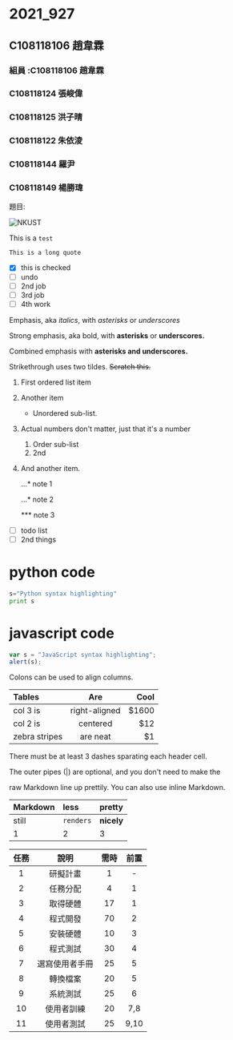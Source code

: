 # 2021_927

## C108118106 趙韋霖

### 組員 :C108118106 趙韋霖

### C108118124 張峻偉

### C108118125 洪子晴

### C108118122 朱依淩

### C108118144 羅尹

### C108118149 楊勝瑋

題目:

![NKUST](https://www.nkust.edu.tw/var/file/0/1000/img/513/182513897.png "高科大")

This is a  ` test `

```This is a long quote```

- [x] this is checked
- [ ] undo
- [ ] 2nd job
- [ ] 3rd job
- [ ] 4th work

Emphasis, aka *italics*, with *asterisks* or *underscores*

Strong emphasis, aka bold, with **asterisks** or **underscores.**

Combined emphasis with **asterisks and underscores.**

Strikethrough uses two tildes. ~~Scratch this.~~

1. First ordered list item

2. Another item

   * Unordered sub-list.

3. Actual numbers don't matter, just that it's a number

   1. Order sub-list
   2. 2nd

4. And another item.
   
    ...* note 1

    ...* note 2

    *** note 3

- [ ] todo list
- [ ] 2nd things

# python code

```python
s="Python syntax highlighting"
print s
```

# javascript code 

```javascript
var s = "JavaScript syntax highlighting";
alert(s);
```

Colons can be used to align columns.

| Tables        |      Are      |  Cool |
| :------------ | :-----------: | ----: |
| col 3 is      | right-aligned | $1600 |
| col 2 is      |   centered    |   $12 |
| zebra stripes |   are neat    |    $1 |

There must be at least 3 dashes sparating each header cell.

The outer pipes (|) are optional, and you don't need to make the

raw Markdown line up prettily. You can also use inline Markdown.

| Markdown | less      | pretty     |
| :------- | :-------- | :--------- |
| still    | `renders` | **nicely** |
| 1        | 2         | 3          |

| 任務  |      說明      | 需時  | 前置  |
| :---: | :------------: | :---: | :---: |
|   1   |    研擬計畫    |   1   |   -   |
|   2   |    任務分配    |   4   |   1   |
|   3   |    取得硬體    |  17   |   1   |
|   4   |    程式開發    |  70   |   2   |
|   5   |    安裝硬體    |  10   |   3   |
|   6   |    程式測試    |  30   |   4   |
|   7   | 選寫使用者手冊 |  25   |   5   |
|   8   |    轉換檔案    |  20   |   5   |
|   9   |    系統測試    |  25   |   6   |
|  10   |   使用者訓練   |  20   |  7,8  |
|  11   |   使用者測試   |  25   | 9,10  |
